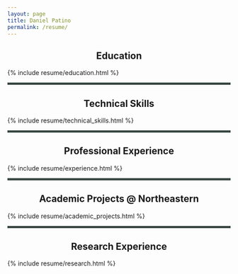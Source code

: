 ```yaml
---
layout: page
title: Daniel Patino
permalink: /resume/
---
```


<style>

.main.container h1,h2 {
  text-align: center;
  width: 100%; /* Ensure the h2 spans the full width */
}

.section-block {
  padding: 10px;
  margin-bottom: 10px;
  border-radius: 5px; /* Rounded corners */
}

.education-block {
  background-color: #e6ffe6; /* Light green background */
}

.skills-block {
  background-color: #fffacd; /* Light yellow background */
}

.experience-block {
  background-color: #f5f5f5; /* Light grey background */
}

.project-block {
  background-color: #ffe4e1; /* Light pink background */
}

.research-block {
  background-color: #f0e68c; /* Khaki background */
}

.section-separator {
  border: 2;
  height: 5px;
  background: #384743;
  margin: 5px 0;
  padding:0;
}
</style>

## Education

{% include resume/education.html %}

<div class="section-separator"></div>

## Technical Skills

{% include resume/technical_skills.html %}

<div class="section-separator"></div>

## Professional Experience

{% include resume/experience.html %}

<div class="section-separator"></div>

## Academic Projects @ Northeastern

{% include resume/academic_projects.html %}

<div class="section-separator"></div>

## Research Experience

{% include resume/research.html %}
